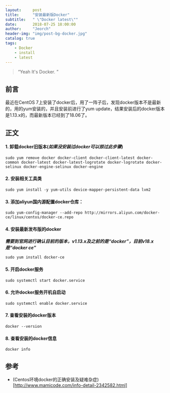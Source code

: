 ```yaml
---
layout:     post
title:      "安装最新版Docker"
subtitle:   " \"Docker latest\""
date:       2018-07-25 18:00:00
author:     "Jeorch"
header-img: "img/post-bg-docker.jpg"
catalog: true
tags:
    - Docker
    - install
    - latest
---
```


> “Yeah It's Docker. ”


## 前言

最近在CentOS 7上安装了docker后，用了一阵子后，发现docker版本不是最新的，用的yum安装的，并且安装前进行了yum update，结果安装后的docker版本是1.13.x的，而最新版本已经到了18.06了。

## 正文

#### 1. 卸载docker旧版本(***如果没安装过docker可以掠过此步骤***)
```
sudo yum remove docker docker-client docker-client-latest docker-common docker-latest docker-latest-logrotate docker-logrotate docker-selinux docker-engine-selinux docker-engine
```
#### 2. 安装相关工具类
```
sudo yum install -y yum-utils device-mapper-persistent-data lvm2
```
#### 3. 添加aliyun国内源配置docker仓库：
```
sudo yum-config-manager --add-repo http://mirrors.aliyun.com/docker-ce/linux/centos/docker-ce.repo
```
#### 4. 安装最新发布版的docker
***需要到官网进行确认目前的版本，v1.13.x及之前的是“docker”，目前v18.x是“docker ce”***
```
sudo yum install docker-ce
```
#### 5. 开启docker服务
```
sudo systemctl start docker.service
```
#### 6. 允许docker服务开机自启动
```
sudo systemctl enable docker.service
```
#### 7. 查看安装的docker版本
```
docker --version
```
#### 8. 查看安装的docker信息
```
docker info
```
## 参考
 - (Centos环境docker的正确安装及疑难杂症)[http://www.mamicode.com/info-detail-2342582.html]
